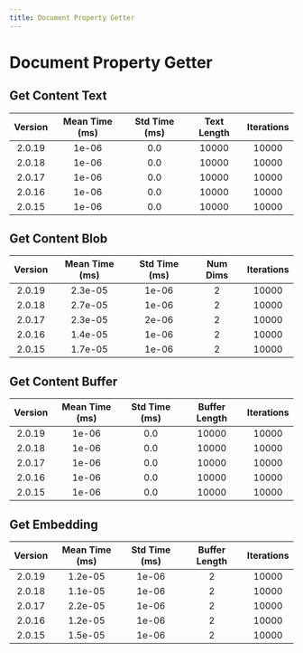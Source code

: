 ```yaml
---
title: Document Property Getter
---
```

# Document Property Getter

## Get Content Text

| Version | Mean Time (ms) | Std Time (ms) | Text Length | Iterations |
| :---: | :---: | :---: | :---: | :---: |
| 2.0.19 | 1e-06 | 0.0 | 10000 | 10000 |
| 2.0.18 | 1e-06 | 0.0 | 10000 | 10000 |
| 2.0.17 | 1e-06 | 0.0 | 10000 | 10000 |
| 2.0.16 | 1e-06 | 0.0 | 10000 | 10000 |
| 2.0.15 | 1e-06 | 0.0 | 10000 | 10000 |
## Get Content Blob

| Version | Mean Time (ms) | Std Time (ms) | Num Dims | Iterations |
| :---: | :---: | :---: | :---: | :---: |
| 2.0.19 | 2.3e-05 | 1e-06 | 2 | 10000 |
| 2.0.18 | 2.7e-05 | 1e-06 | 2 | 10000 |
| 2.0.17 | 2.3e-05 | 2e-06 | 2 | 10000 |
| 2.0.16 | 1.4e-05 | 1e-06 | 2 | 10000 |
| 2.0.15 | 1.7e-05 | 1e-06 | 2 | 10000 |
## Get Content Buffer

| Version | Mean Time (ms) | Std Time (ms) | Buffer Length | Iterations |
| :---: | :---: | :---: | :---: | :---: |
| 2.0.19 | 1e-06 | 0.0 | 10000 | 10000 |
| 2.0.18 | 1e-06 | 0.0 | 10000 | 10000 |
| 2.0.17 | 1e-06 | 0.0 | 10000 | 10000 |
| 2.0.16 | 1e-06 | 0.0 | 10000 | 10000 |
| 2.0.15 | 1e-06 | 0.0 | 10000 | 10000 |
## Get Embedding

| Version | Mean Time (ms) | Std Time (ms) | Buffer Length | Iterations |
| :---: | :---: | :---: | :---: | :---: |
| 2.0.19 | 1.2e-05 | 1e-06 | 2 | 10000 |
| 2.0.18 | 1.1e-05 | 1e-06 | 2 | 10000 |
| 2.0.17 | 2.2e-05 | 1e-06 | 2 | 10000 |
| 2.0.16 | 1.2e-05 | 1e-06 | 2 | 10000 |
| 2.0.15 | 1.5e-05 | 1e-06 | 2 | 10000 |
